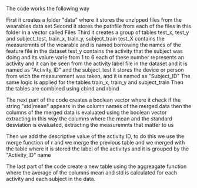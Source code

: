 The code works the following way

First it creates a folder "data" where it stores the unzipped files from the wearables data set
Second it stores the pathfile from each of the files in this folder in a vector called Files
Third it creates a group of tables test_x, test_y and subject_test, train_x, train_y, subject_train
test_X contains the measuremnts of the wearable and is named borrowing the names of the feature file in the dataset
test_y contains the activity that the subject was doing and its valure varie from 1 to 6 each of these number represents an activity and it can be seen from the activity label file in the dataset and it is named as "Activity_ID"
and the subject_test it stores the device or person from wich the measurement was taken, and it is named as "Subject_ID"
The same logic is applied for the tables train_x, train_y and subject_train
Then the tables are combined using cbind and rbind

The next part of the code creates a boolean vector where it check if the string "std|mean" appears in the column names of the merged data
then the columns of the merged data is evaluated using the boolean vector extracting in this way the columns where the mean and the standard desviation is evaluated, extracting the measuremnts that matter to us

Then we add the descriptive value of the activity ID, to do this we use the merge function of r and we merge the previous table and we merged with the table where it is stored the label of the activitys and it is grouped by the "Activity_ID" name

The last part of the code create a new table using the aggreagate function where the average of the columns mean and std is calculated for each activity and each subject in the data.
